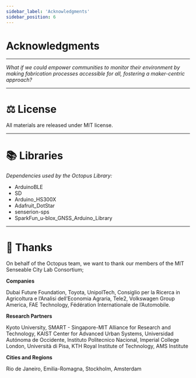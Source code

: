 ```yaml
---
sidebar_label: 'Acknowledgments'
sidebar_position: 6
---
```



# Acknowledgments

---

*What if we could empower communities to monitor their environment by making fabrication processes accessible for all, fostering a maker-centric approach?*

---


# ⚖️ License

All materials are released under MIT license. 

---

# 📚 Libraries

*Dependencies used by the Octopus Library:*
- ArduinoBLE 
- SD
- Arduino_HS300X
- Adafruit_DotStar
- senserion-sps
- SparkFun_u-blox_GNSS_Arduino_Library

---

# 💜 Thanks

On behalf of the Octopus team, we want to thank our members of the MIT Senseable City Lab Consortium;

**Companies** 

Dubai Future Foundation, Toyota, UnipolTech, Consiglio per la Ricerca in Agricoltura e l’Analisi dell’Economia Agraria, Tele2, Volkswagen Group America, FAE Technology, Fédération Internationale de l’Automobile. 


**Research Partners**

Kyoto University, SMART - Singapore-MIT Alliance for Research and Technology, KAIST Center for Advanced Urban Systems, Universidad Autónoma de Occidente, Instituto Politecnico Nacional, Imperial College London, Università di Pisa, KTH Royal Institute of Technology, AMS Institute

**Cities and Regions**

Rio de Janeiro, Emilia-Romagna, Stockholm, Amsterdam
